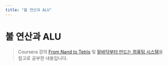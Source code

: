 ```yaml
---
title: "불 연산과 ALU"
---
```


# 불 연산과 ALU

> Coursera 강의 [From Nand to Tetris](https://www.coursera.org/learn/build-a-computer) 및 [밑바닥부터 만드는 컴퓨팅 시스템](http://www.kyobobook.co.kr/product/detailViewKor.laf?ejkGb=KOR&mallGb=KOR&barcode=9788966262427)을 참고로 공부한 내용입니다.